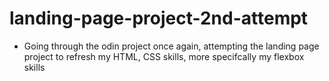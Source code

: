 # landing-page-project-2nd-attempt

* Going through the odin project once again, attempting the landing page project to refresh my
  HTML, CSS skills, more specifcally my flexbox skills
